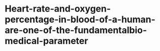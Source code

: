 # Heart-rate-and-oxygen-percentage-in-blood-of-a-human-are-one-of-the-fundamentalbio-medical-parameter